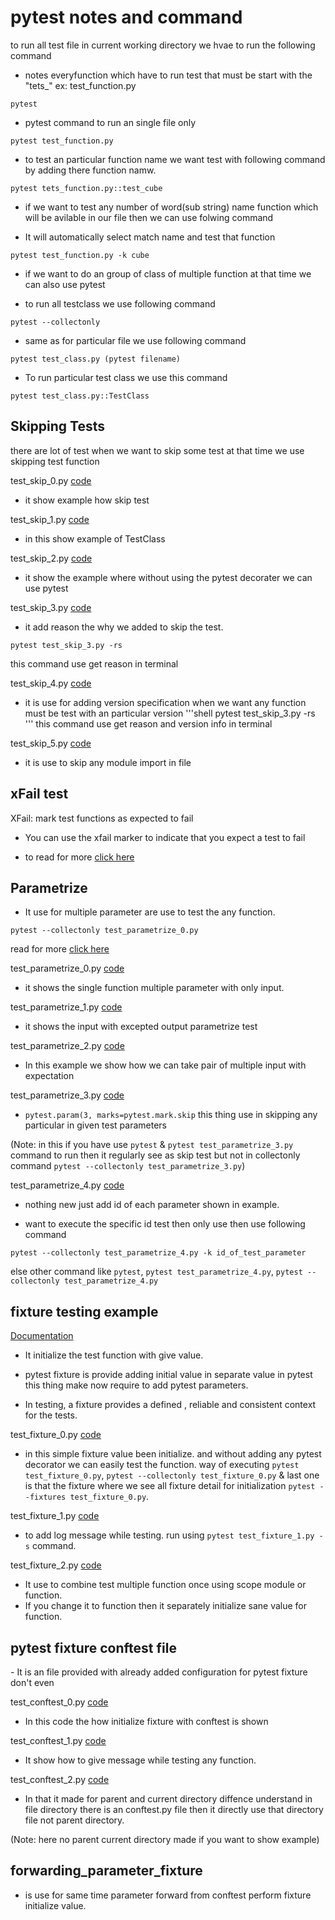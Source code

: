 # pytest notes and command

to run all test file in current working directory we hvae to run the following command

-    notes everyfunction which have to run test that must be start with the "tets_" ex: test_function.py

```shell
pytest
```

- pytest command to run an single file only

```shell
pytest test_function.py
```

- to test an particular function name we want test with following command by adding there function namw.

```shell
pytest tets_function.py::test_cube
```

- if we want to test any number of word(sub string) name function which will be avilable in our file then we can use folwing command

- It will automatically select match name and test that function
```shell
pytest test_function.py -k cube
```


<!-- Now Test classes journey -->

- if we want to do an group of class of multiple function at that time we can also use pytest

- to run all testclass we use following command
```
pytest --collectonly
```

- same as for particular file we use following command
```shell
pytest test_class.py (pytest filename)
```

- To run particular test class we use this command
```shell
pytest test_class.py::TestClass
```






<h2>Skipping Tests</h2>

there are lot of test when we want to skip some test at that time we use skipping test function

test_skip_0.py  [code](pytest_skip/test_skip_0.py)
- it show example how skip test

test_skip_1.py  [code](pytest_skip/test_skip_1.py)
- in this show example of TestClass 

test_skip_2.py  [code](pytest_skip/test_skip_2.py)
- it show the example where without using the pytest decorater we can use pytest

test_skip_3.py  [code](pytest_skip/test_skip_3.py)
- it add reason the why we added to skip the test.

```shell
pytest test_skip_3.py -rs
```
this command use get reason in terminal

test_skip_4.py  [code](pytest_skip/test_skip_4.py)
- it is use for adding version specification when we want any function must be test with an particular version 
'''shell
pytest test_skip_3.py -rs
'''
this command use get reason and version info in terminal

test_skip_5.py [code](pytest_skip/test_skip_5.py)
- it is use to skip any module import in file

<h2>xFail test</h2>

XFail: mark test functions as expected to fail

- You can use the xfail marker to indicate that you expect a test to fail

- to read for more [click here](https://docs.pytest.org/en/stable/how-to/skipping.html#)


<h2>Parametrize</h2> 

-   It use for multiple parameter are use to test the any function.

```shell
pytest --collectonly test_parametrize_0.py
```
read for more [click here](https://docs.pytest.org/en/6.2.x/parametrize.html)


test_parametrize_0.py [code](parametrize/test_parametrize_0.py)
- it shows the single function multiple parameter with only input.

test_parametrize_1.py   [code](parametrize/test_parametrize_1.py)

- it shows the input with excepted output parametrize test


test_parametrize_2.py   [code](parametrize/test_parametrize_2.py)

- In this example we show how we can take pair of multiple input with expectation 

test_parametrize_3.py   [code](parametrize/test_parametrize_3.py)
-   ``` pytest.param(3, marks=pytest.mark.skip ```
    this thing use in skipping any particular in given test parameters

(Note: in this if you have use ```pytest``` & ```pytest test_parametrize_3.py``` command to run then it regularly see as skip test but not in collectonly command ```pytest --collectonly test_parametrize_3.py```)


test_parametrize_4.py   [code](parametrize/test_parametrize_4.py)

-  nothing new just add id of each parameter shown in example. 

-   want to execute the specific id test then only use then use following command
```
pytest --collectonly test_parametrize_4.py -k id_of_test_parameter
```
else 
other command like
```pytest```, ```pytest test_parametrize_4.py```, ```pytest --collectonly test_parametrize_4.py```

<h2>fixture testing example</h2>

[Documentation](https://docs.pytest.org/en/4.6.x/fixture.html#:~:text=fixtures%20have%20explicit%20names%20and%20are%20activated%20by%20declaring)

- It initialize the test function with give value.
- pytest fixture is provide adding initial value in separate value in pytest this thing make now require to add pytest parameters.

- In testing, a fixture provides a defined , reliable and consistent context for the tests.

test_fixture_0.py [code](fixtures/test_fixture_0.py)

- in this simple fixture value been initialize. and without adding any pytest decorator we can easily test the function.
way of executing ```pytest test_fixture_0.py```, ```pytest --collectonly test_fixture_0.py``` & last one is that the fixture where we see all fixture detail for initialization
```pytest --fixtures test_fixture_0.py```.

test_fixture_1.py [code](fixtures/test_fixture_1.py)

- to add log message while testing. run using ```pytest test_fixture_1.py -s``` command.


test_fixture_2.py [code](fixtures/test_fixture_2.py)
- It use to combine test multiple function once using scope module or function.
- If you change it to function then it separately initialize sane value for function.


<h2>pytest fixture conftest file</h2>
- It is an file provided with already added configuration for pytest fixture don't even 

test_conftest_0.py [code](conftest/test_conftest_0.py)

- In this code the how initialize fixture with conftest is shown

test_conftest_1.py [code](conftest/test_conftest_1.py)

- It show how to give message while testing any function.

test_conftest_2.py [code](conftest/test_conftest_2.py)
- In that it made for parent and current directory diffence understand in file directory there is an conftest.py file then it directly use that directory file not parent directory.

(Note: here no parent current directory made if you want to show example)


## forwarding_parameter_fixture

- is use for same time parameter forward from conftest perform fixture initialize value.